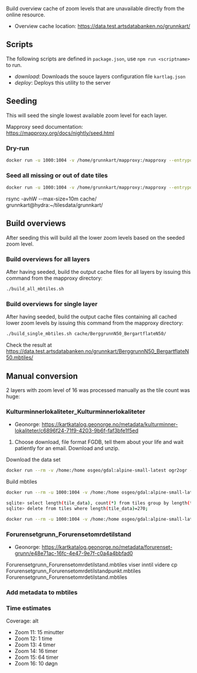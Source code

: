 Build overview cache of zoom levels that are unavailable directly from the online resource.

- Overview cache location: https://data.test.artsdatabanken.no/grunnkart/

## Scripts

The following scripts are defined in `package.json`, use `npm run <scriptname>` to run.

- _download_: Downloads the souce layers configuration file `kartlag.json`
- _deploy_: Deploys this utility to the server

## Seeding

This will seed the single lowest available zoom level for each layer.

Mapproxy seed documentation: https://mapproxy.org/docs/nightly/seed.html

### Dry-run

```bash
docker run -u 1000:1004 -v /home/grunnkart/mapproxy:/mapproxy --entrypoint="/usr/local/bin/mapproxy-seed" -w="/mapproxy" kartoza/mapproxy -f mapproxy.yaml -s seed.yaml --dry-run --seed ALL --continue
```

### Seed all missing or out of date tiles

```bash
docker run -u 1000:1004 -v /home/grunnkart/mapproxy:/mapproxy --entrypoint="/usr/local/bin/mapproxy-seed" -w="/mapproxy" kartoza/mapproxy -f mapproxy.yaml -s seed.yaml --seed ALL --continue
```

rsync -avhW --max-size=10m cache/ grunnkart@hydra:~/tilesdata/grunnkart/

## Build overviews

After seeding this will build all the lower zoom levels based on the seeded zoom level.

### Build overviews for all layers

After having seeded, build the output cache files for all layers by issuing this command from the mapproxy directory:

```bash
./build_all_mbtiles.sh
```

### Build overviews for single layer

After having seeded, build the output cache files containing all cached lower zoom levels by issuing this command from the mapproxy directory:

```bash
./build_single_mbtiles.sh cache/BerggrunnN50_BergartflateN50/
```

Check the result at https://data.test.artsdatabanken.no/grunnkart/BerggrunnN50_BergartflateN50.mbtiles/

## Manual conversion

2 layers with zoom level of 16 was processed manually as the tile count was huge:

### Kulturminnerlokaliteter_Kulturminnerlokaliteter

- Geonorge: https://kartkatalog.geonorge.no/metadata/kulturminner-lokaliteter/c6896f24-71f9-4203-9b6f-faf3bfe1f5ed

1. Choose download, file format FGDB, tell them about your life and wait patiently for an email. Download and unzip.

Download the data set

```bash
docker run --rm -v /home:/home osgeo/gdal:alpine-small-latest ogr2ogr -t_srs EPSG:3857 $PWD/kulturminner_lokaliteter_3857.shp $PWD/kulturminner_lokaliteter.geojson
```

Build mbtiles

```bash
docker run --rm -u 1000:1004 -v /home:/home osgeo/gdal:alpine-small-latest gdal_rasterize -ot Byte -burn 102 -burn 124 -burn 171 -burn 255 -tr 2.3886571325 2.3886571325 -of MBTiles /home/grunnkart/mapproxy/cache_manual/kulturminner_lokaliteter_3857.shp /home/grunnkart/tilesdata/grunnkart/Kulturminnerlokaliteter_Kulturminnerlokaliteter.mbtiles

sqlite> select length(tile_data), count(*) from tiles group by length(tile_data) order by count(*) desc limit 10;
sqlite> delete from tiles where length(tile_data)=270;

docker run --rm -u 1000:1004 -v /home:/home osgeo/gdal:alpine-small-latest gdaladdo -r cubic -minsize 1 /home/grunnkart/tilesdata/grunnkart/Kulturminnerlokaliteter_Kulturminnerlokaliteter.mbtiles
```

### Forurensetgrunn_Forurensetomrdetilstand

- Geonorge: https://kartkatalog.geonorge.no/metadata/forurenset-grunn/e48e71ac-16fc-4e47-9e7f-c0a4a4bbfad0

Forurensetgrunn_Forurensetomrdetilstand.mbtiles viser inntil videre
cp Forurensetgrunn_Forurensetomrdetilstandpunkt.mbtiles Forurensetgrunn_Forurensetomrdetilstand.mbtiles

### Add metadata to mbtiles

### Time estimates

Coverage: alt

- Zoom 11: 15 minutter
- Zoom 12: 1 time
- Zoom 13: 4 timer
- Zoom 14: 16 timer
- Zoom 15: 64 timer
- Zoom 16: 10 døgn

